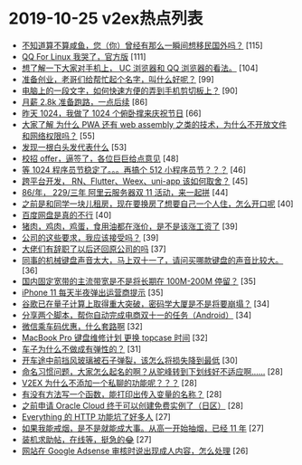 # 2019-10-25 v2ex热点列表

+ [不知道算不算咸鱼，您（你）曾经有那么一瞬间想移民国外吗？](https://www.v2ex.com/t/612930#reply115) [115]
+ [QQ For Linux 我哭了，官方版](https://www.v2ex.com/t/612774#reply111) [111]
+ [想了解一下大家对手机上， UC 浏览器和 QQ 浏览器的看法。](https://www.v2ex.com/t/612767#reply104) [104]
+ [准备创业，老哥们给帮忙起个名字，叫什么好呢？](https://www.v2ex.com/t/612970#reply99) [99]
+ [电脑上的一段文字，如何快速方便的弄到手机剪切板上？](https://www.v2ex.com/t/612842#reply90) [90]
+ [月薪 2.8k 准备跑路，一点后续](https://www.v2ex.com/t/612765#reply86) [86]
+ [昨天 1024，我做了 1024 个俯卧撑来庆祝节日](https://www.v2ex.com/t/612778#reply66) [66]
+ [大家了解 为什么 PWA 还有 web assembly 之类的技术，为什么不开放文件和网络权限吗？](https://www.v2ex.com/t/612877#reply55) [55]
+ [发现一根白头发代表什么](https://www.v2ex.com/t/612770#reply53) [53]
+ [校招 offer，逼签了，各位巨巨给点意见](https://www.v2ex.com/t/613011#reply48) [48]
+ [等 1024 程序员节稳定了。。。再搞个 512 小程序员节？？？](https://www.v2ex.com/t/612829#reply46) [46]
+ [跨平台开发， RN、Flutter、Weex、uni-app 该如何取舍？](https://www.v2ex.com/t/612943#reply45) [45]
+ [86/年， 229/三年 阿里云服务器双 11 活动，来一起拼](https://www.v2ex.com/t/612756#reply44) [44]
+ [之前是和同学一块儿租房，现在要换房了想要自己一个人住，怎么开口呢](https://www.v2ex.com/t/612752#reply40) [40]
+ [百度网盘是真的不行](https://www.v2ex.com/t/612817#reply40) [40]
+ [猪肉，鸡肉，鸡蛋，食用油都在涨价，是不是该涨工资了](https://www.v2ex.com/t/612962#reply39) [39]
+ [公司的这些要求，我应该接受吗？](https://www.v2ex.com/t/612808#reply39) [39]
+ [大佬们有辞职了以后还回原公司的吗](https://www.v2ex.com/t/613021#reply37) [37]
+ [同事的机械键盘声音太大，马上双十一了，请问买哪款键盘的声音比较大。](https://www.v2ex.com/t/612949#reply36) [36]
+ [国内固定宽带的主流带宽是不是将长期在 100M-200M 停留？](https://www.v2ex.com/t/612927#reply35) [35]
+ [iPhone 11 每天半夜弹出运营商提示](https://www.v2ex.com/t/612815#reply35) [35]
+ [谷歌已在量子计算上取得重大突破，密码学大厦是不是将要崩塌？](https://www.v2ex.com/t/612886#reply34) [34]
+ [分享两个脚本，帮你自动完成电商双十一的任务（Android）](https://www.v2ex.com/t/612759#reply34) [34]
+ [微信乘车码优惠，什么套路啊](https://www.v2ex.com/t/612780#reply32) [32]
+ [MacBook Pro 键盘维修计划 更换 topcase 时间](https://www.v2ex.com/t/612809#reply32) [32]
+ [车子为什么不做成有弹性的？](https://www.v2ex.com/t/613014#reply31) [31]
+ [开车途中前挡风玻璃被石子弹裂，该怎么将损失降到最低](https://www.v2ex.com/t/612893#reply30) [30]
+ [命名习惯问题，大家怎么起名的啊？从驼峰转到下划线好不适应啊……](https://www.v2ex.com/t/612874#reply28) [28]
+ [V2EX 为什么不添加一个私聊的功能呢？？？](https://www.v2ex.com/t/612920#reply28) [28]
+ [有没有方法写一个函数，能打印出传入变量的名称？](https://www.v2ex.com/t/612931#reply28) [28]
+ [之前申请 Oracle Cloud 终于可以创建免费实例了（日区）](https://www.v2ex.com/t/612804#reply28) [28]
+ [Everything 的 HTTP 功能坑了好多人](https://www.v2ex.com/t/612897#reply27) [27]
+ [如果我能戒烟，是不是就能成大事。从高一开始抽烟，已经 11 年](https://www.v2ex.com/t/612941#reply27) [27]
+ [装机求助帖，在线等，挺急的😂](https://www.v2ex.com/t/613069#reply27) [27]
+ [网站在 Google Adsense 审核时说出现成人内容，怎么处理](https://www.v2ex.com/t/612883#reply26) [26]
